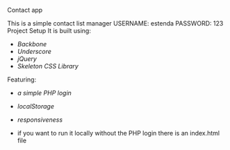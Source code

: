 Contact app

This is a simple contact list manager
USERNAME: estenda
PASSWORD: 123
Project Setup
It is built using:
- _Backbone_
- _Underscore_
- _jQuery_
- _Skeleton CSS Library_

Featuring:

- _a simple PHP login_
- _localStorage_
- _responsiveness_



- if you want to run it locally without the PHP login there is an index.html file
